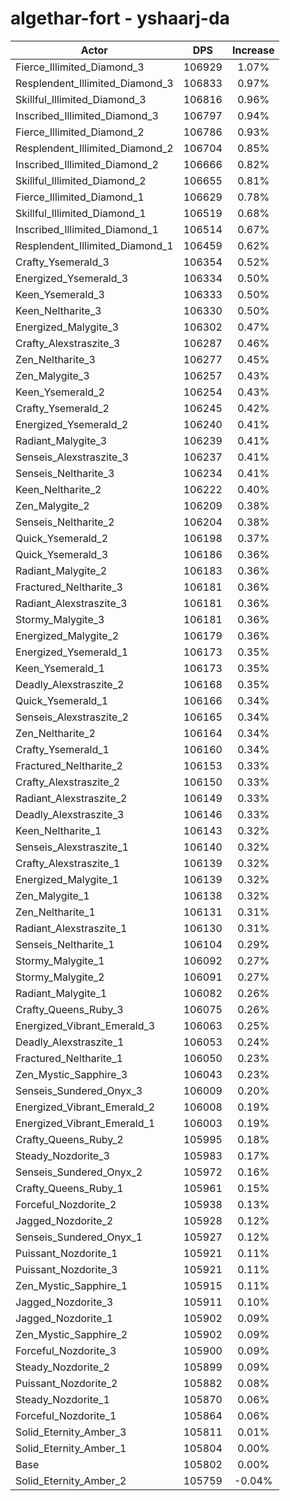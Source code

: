 # algethar-fort - yshaarj-da
| Actor | DPS | Increase |
|---|:---:|:---:|
|Fierce_Illimited_Diamond_3|106929|1.07%|
|Resplendent_Illimited_Diamond_3|106833|0.97%|
|Skillful_Illimited_Diamond_3|106816|0.96%|
|Inscribed_Illimited_Diamond_3|106797|0.94%|
|Fierce_Illimited_Diamond_2|106786|0.93%|
|Resplendent_Illimited_Diamond_2|106704|0.85%|
|Inscribed_Illimited_Diamond_2|106666|0.82%|
|Skillful_Illimited_Diamond_2|106655|0.81%|
|Fierce_Illimited_Diamond_1|106629|0.78%|
|Skillful_Illimited_Diamond_1|106519|0.68%|
|Inscribed_Illimited_Diamond_1|106514|0.67%|
|Resplendent_Illimited_Diamond_1|106459|0.62%|
|Crafty_Ysemerald_3|106354|0.52%|
|Energized_Ysemerald_3|106334|0.50%|
|Keen_Ysemerald_3|106333|0.50%|
|Keen_Neltharite_3|106330|0.50%|
|Energized_Malygite_3|106302|0.47%|
|Crafty_Alexstraszite_3|106287|0.46%|
|Zen_Neltharite_3|106277|0.45%|
|Zen_Malygite_3|106257|0.43%|
|Keen_Ysemerald_2|106254|0.43%|
|Crafty_Ysemerald_2|106245|0.42%|
|Energized_Ysemerald_2|106240|0.41%|
|Radiant_Malygite_3|106239|0.41%|
|Senseis_Alexstraszite_3|106237|0.41%|
|Senseis_Neltharite_3|106234|0.41%|
|Keen_Neltharite_2|106222|0.40%|
|Zen_Malygite_2|106209|0.38%|
|Senseis_Neltharite_2|106204|0.38%|
|Quick_Ysemerald_2|106198|0.37%|
|Quick_Ysemerald_3|106186|0.36%|
|Radiant_Malygite_2|106183|0.36%|
|Fractured_Neltharite_3|106181|0.36%|
|Radiant_Alexstraszite_3|106181|0.36%|
|Stormy_Malygite_3|106181|0.36%|
|Energized_Malygite_2|106179|0.36%|
|Energized_Ysemerald_1|106173|0.35%|
|Keen_Ysemerald_1|106173|0.35%|
|Deadly_Alexstraszite_2|106168|0.35%|
|Quick_Ysemerald_1|106166|0.34%|
|Senseis_Alexstraszite_2|106165|0.34%|
|Zen_Neltharite_2|106164|0.34%|
|Crafty_Ysemerald_1|106160|0.34%|
|Fractured_Neltharite_2|106153|0.33%|
|Crafty_Alexstraszite_2|106150|0.33%|
|Radiant_Alexstraszite_2|106149|0.33%|
|Deadly_Alexstraszite_3|106146|0.33%|
|Keen_Neltharite_1|106143|0.32%|
|Senseis_Alexstraszite_1|106140|0.32%|
|Crafty_Alexstraszite_1|106139|0.32%|
|Energized_Malygite_1|106139|0.32%|
|Zen_Malygite_1|106138|0.32%|
|Zen_Neltharite_1|106131|0.31%|
|Radiant_Alexstraszite_1|106130|0.31%|
|Senseis_Neltharite_1|106104|0.29%|
|Stormy_Malygite_1|106092|0.27%|
|Stormy_Malygite_2|106091|0.27%|
|Radiant_Malygite_1|106082|0.26%|
|Crafty_Queens_Ruby_3|106075|0.26%|
|Energized_Vibrant_Emerald_3|106063|0.25%|
|Deadly_Alexstraszite_1|106053|0.24%|
|Fractured_Neltharite_1|106050|0.23%|
|Zen_Mystic_Sapphire_3|106043|0.23%|
|Senseis_Sundered_Onyx_3|106009|0.20%|
|Energized_Vibrant_Emerald_2|106008|0.19%|
|Energized_Vibrant_Emerald_1|106003|0.19%|
|Crafty_Queens_Ruby_2|105995|0.18%|
|Steady_Nozdorite_3|105983|0.17%|
|Senseis_Sundered_Onyx_2|105972|0.16%|
|Crafty_Queens_Ruby_1|105961|0.15%|
|Forceful_Nozdorite_2|105938|0.13%|
|Jagged_Nozdorite_2|105928|0.12%|
|Senseis_Sundered_Onyx_1|105927|0.12%|
|Puissant_Nozdorite_1|105921|0.11%|
|Puissant_Nozdorite_3|105921|0.11%|
|Zen_Mystic_Sapphire_1|105915|0.11%|
|Jagged_Nozdorite_3|105911|0.10%|
|Jagged_Nozdorite_1|105902|0.09%|
|Zen_Mystic_Sapphire_2|105902|0.09%|
|Forceful_Nozdorite_3|105900|0.09%|
|Steady_Nozdorite_2|105899|0.09%|
|Puissant_Nozdorite_2|105882|0.08%|
|Steady_Nozdorite_1|105870|0.06%|
|Forceful_Nozdorite_1|105864|0.06%|
|Solid_Eternity_Amber_3|105811|0.01%|
|Solid_Eternity_Amber_1|105804|0.00%|
|Base|105802|0.00%|
|Solid_Eternity_Amber_2|105759|-0.04%|
